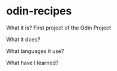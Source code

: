 # odin-recipes
What it is?
First project of the Odin Project

What it does?

What languages it use?

What have I learned?


